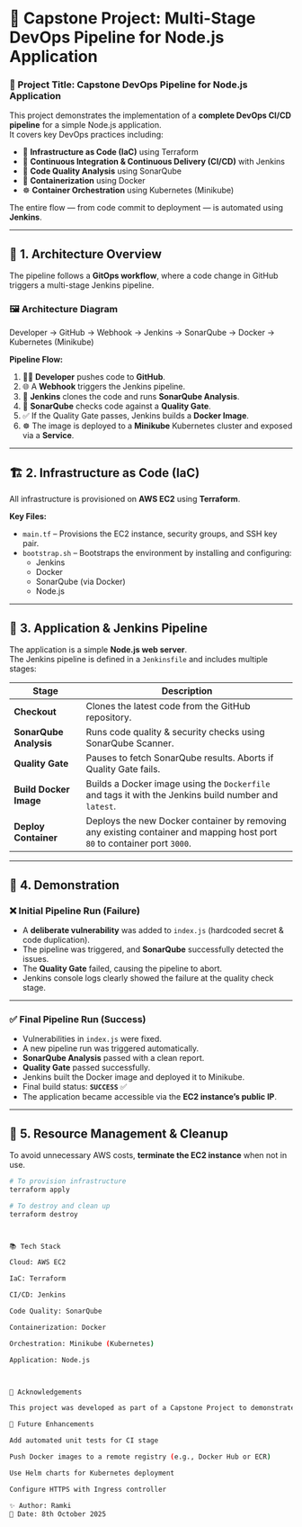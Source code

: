 # 🚀 Capstone Project: Multi-Stage DevOps Pipeline for Node.js Application

### 📝 Project Title: Capstone DevOps Pipeline for Node.js Application

This project demonstrates the implementation of a **complete DevOps CI/CD pipeline** for a simple Node.js application.  
It covers key DevOps practices including:

- 🧱 **Infrastructure as Code (IaC)** using Terraform  
- 🔁 **Continuous Integration & Continuous Delivery (CI/CD)** with Jenkins  
- 🧪 **Code Quality Analysis** using SonarQube  
- 🐳 **Containerization** using Docker  
- ☸️ **Container Orchestration** using Kubernetes (Minikube)  

The entire flow — from code commit to deployment — is automated using **Jenkins**.

---

## 📌 1. Architecture Overview

The pipeline follows a **GitOps workflow**, where a code change in GitHub triggers a multi-stage Jenkins pipeline.

### 🖼️ Architecture Diagram

Developer → GitHub → Webhook → Jenkins → SonarQube → Docker → Kubernetes (Minikube)



**Pipeline Flow:**

1. 👨‍💻 **Developer** pushes code to **GitHub**.  
2. 🌐 A **Webhook** triggers the Jenkins pipeline.  
3. 🧰 **Jenkins** clones the code and runs **SonarQube Analysis**.  
4. 🧪 **SonarQube** checks code against a **Quality Gate**.  
5. ✅ If the Quality Gate passes, Jenkins builds a **Docker Image**.  
6. ☸️ The image is deployed to a **Minikube** Kubernetes cluster and exposed via a **Service**.

---

## 🏗️ 2. Infrastructure as Code (IaC)

All infrastructure is provisioned on **AWS EC2** using **Terraform**.

**Key Files:**

- `main.tf` – Provisions the EC2 instance, security groups, and SSH key pair.  
- `bootstrap.sh` – Bootstraps the environment by installing and configuring:
  - Jenkins
  - Docker
  - SonarQube (via Docker)
  - Node.js

---

## 🧪 3. Application & Jenkins Pipeline

The application is a simple **Node.js web server**.  
The Jenkins pipeline is defined in a `Jenkinsfile` and includes multiple stages:

| Stage                  | Description |
|-------------------------|-------------|
| **Checkout**           | Clones the latest code from the GitHub repository. |
| **SonarQube Analysis** | Runs code quality & security checks using SonarQube Scanner. |
| **Quality Gate**       | Pauses to fetch SonarQube results. Aborts if Quality Gate fails. |
| **Build Docker Image** | Builds a Docker image using the `Dockerfile` and tags it with the Jenkins build number and `latest`. |
| **Deploy Container**   | Deploys the new Docker container by removing any existing container and mapping host port `80` to container port `3000`. |

---

## 🧰 4. Demonstration

### ❌ Initial Pipeline Run (Failure)

- A **deliberate vulnerability** was added to `index.js` (hardcoded secret & code duplication).  
- The pipeline was triggered, and **SonarQube** successfully detected the issues.  
- The **Quality Gate** failed, causing the pipeline to abort.  
- Jenkins console logs clearly showed the failure at the quality check stage.

---

### ✅ Final Pipeline Run (Success)

- Vulnerabilities in `index.js` were fixed.  
- A new pipeline run was triggered automatically.  
- **SonarQube Analysis** passed with a clean report.  
- **Quality Gate** passed successfully.  
- Jenkins built the Docker image and deployed it to Minikube.  
- Final build status: **`SUCCESS`** ✅  
- The application became accessible via the **EC2 instance’s public IP**.

---

## 🧹 5. Resource Management & Cleanup

To avoid unnecessary AWS costs, **terminate the EC2 instance** when not in use.

```bash
# To provision infrastructure
terraform apply

# To destroy and clean up
terraform destroy



📚 Tech Stack

Cloud: AWS EC2

IaC: Terraform

CI/CD: Jenkins

Code Quality: SonarQube

Containerization: Docker

Orchestration: Minikube (Kubernetes)

Application: Node.js



🙌 Acknowledgements

This project was developed as part of a Capstone Project to demonstrate real-world DevOps practices and end-to-end automation.

🧭 Future Enhancements

Add automated unit tests for CI stage

Push Docker images to a remote registry (e.g., Docker Hub or ECR)

Use Helm charts for Kubernetes deployment

Configure HTTPS with Ingress controller

✨ Author: Ramki
📅 Date: 8th October 2025



